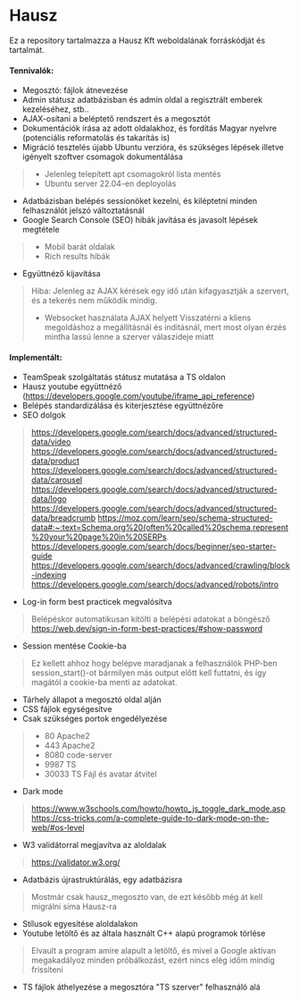 # Hausz

Ez a repository tartalmazza a Hausz Kft weboldalának forráskódját és tartalmát.

#### Tennivalók:

- Megosztó: fájlok átnevezése
- Admin státusz adatbázisban és admin oldal a regisztrált emberek kezeléséhez, stb..
- AJAX-osítani a beléptető rendszert és a megosztót
- Dokumentációk írása az adott oldalakhoz, és fordítás Magyar nyelvre (potenciális reformatolás és takarítás is)
- Migráció tesztelés újabb Ubuntu verzióra, és szükséges lépések illetve igényelt szoftver csomagok dokumentálása
> - Jelenleg telepített apt csomagokról lista mentés
> - Ubuntu server 22.04-en deployolás
- Adatbázisban belépés sessionöket kezelni, és kiléptetni minden felhasználót jelszó változtatásnál
- Google Search Console (SEO) hibák javítása és javasolt lépések megtétele
> - Mobil barát oldalak
> - Rich results hibák
- Együttnéző kijavítása
> Hiba: Jelenleg az AJAX kérések egy idő után kifagyasztják a szervert, és a tekerés nem működik mindig.
> - Websocket használata AJAX helyett
> Visszatérni a kliens megoldáshoz a megállításnál és indításnál, mert most olyan érzés mintha lassú lenne a szerver válaszideje miatt

#### Implementált:

- TeamSpeak szolgáltatás státusz mutatása a TS oldalon
- Hausz youtube együttnéző (https://developers.google.com/youtube/iframe_api_reference)
- Belépés standardizálása és kiterjesztése együttnézőre
- SEO dolgok
> https://developers.google.com/search/docs/advanced/structured-data/video
> https://developers.google.com/search/docs/advanced/structured-data/product
> https://developers.google.com/search/docs/advanced/structured-data/carousel
> https://developers.google.com/search/docs/advanced/structured-data/logo
> https://developers.google.com/search/docs/advanced/structured-data/breadcrumb
> https://moz.com/learn/seo/schema-structured-data#:~:text=Schema.org%20(often%20called%20schema,represent%20your%20page%20in%20SERPs.
> https://developers.google.com/search/docs/beginner/seo-starter-guide
> https://developers.google.com/search/docs/advanced/crawling/block-indexing
> https://developers.google.com/search/docs/advanced/robots/intro
- Log-in form best practicek megvalósítva
> Belépéskor automatikusan kitölti a belépési adatokat a böngésző
> https://web.dev/sign-in-form-best-practices/#show-password
- Session mentése Cookie-ba
> Ez kellett ahhoz hogy belépve maradjanak a felhasználók
> PHP-ben session_start()-ot bármilyen más output előtt kell futtatni, és így magától a cookie-ba menti az adatokat.
- Tárhely állapot a megosztó oldal alján
- CSS fájlok egységesítve
- Csak szükséges portok engedélyezése
> - 80      Apache2
> - 443     Apache2
> - 8080    code-server
> - 9987    TS
> - 30033   TS Fájl és avatar átvitel
- Dark mode
> https://www.w3schools.com/howto/howto_js_toggle_dark_mode.asp
> https://css-tricks.com/a-complete-guide-to-dark-mode-on-the-web/#os-level
- W3 validátorral megjavítva az aloldalak
> https://validator.w3.org/
- Adatbázis újrastruktúrálás, egy adatbázisra
> Mostmár csak hausz_megoszto van, de ezt később még át kell migrálni sima Hausz-ra
- Stílusok egyesítése aloldalakon
- Youtube letöltő és az általa használt C++ alapú programok törlése
> Elvault a program amire alapult a letöltő, és mivel a Google aktívan megakadályoz minden próbálkozást, ezért nincs elég időm mindig frissíteni
- TS fájlok áthelyezése a megosztóra "TS szerver" felhasználó alá

